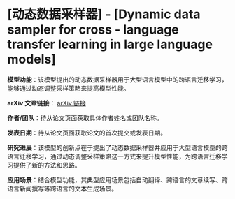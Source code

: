 # [动态数据采样器] - [Dynamic data sampler for cross - language transfer learning in large language models]

**模型功能**：该模型提出的动态数据采样器用于大型语言模型中的跨语言迁移学习，能够通过动态调整采样策略来提高模型性能。

**arXiv 文章链接**：
[arXiv 链接](https://arxiv.org/abs/2405.10626)

**作者/团队**：待从论文页面获取具体作者姓名或团队名称。

**发表日期**：待从论文页面获取论文的首次提交或发表日期。

**研究进展**：该模型的创新点在于提出了动态数据采样器并应用于大型语言模型的跨语言迁移学习，通过动态调整采样策略这一方式来提升模型性能，为跨语言迁移学习提供了新的方法和思路。

**应用场景**：结合模型功能，其典型应用场景包括自动翻译、跨语言的文章续写、跨语言新闻撰写等跨语言的文本生成场景。